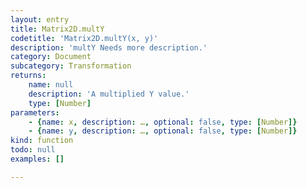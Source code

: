 ```yaml
---
layout: entry
title: Matrix2D.multY
codetitle: 'Matrix2D.multY(x, y)'
description: 'multY Needs more description.'
category: Document
subcategory: Transformation
returns:
    name: null
    description: 'A multiplied Y value.'
    type: [Number]
parameters:
    - {name: x, description: …, optional: false, type: [Number]}
    - {name: y, description: …, optional: false, type: [Number]}
kind: function
todo: null
examples: []

---
```

